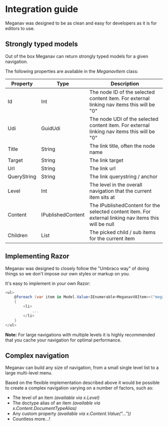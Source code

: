 # Integration guide

Meganav was designed to be as clean and easy for developers as it is for editors to use.

## Strongly typed models

Out of the box Meganav can return strongly typed models for a given navigation.

The following properties are available in the _MeganavItem_ class:

| Property          | Type              | Description |
|-------------------|-------------------|-------------|
| Id                | Int               | The node ID of the selected content item. For external linking nav items this will be "0" |
| Udi               | GuidUdi           | The node UDI of the selected content item. For external linking nav items this will be "0" |
| Title             | String            | The link title, often the node name |
| Target            | String            | The link target |
| Url               | String            | The link url |
| QueryString       | String            | The link querystring / anchor |
| Level             | Int               | The level in the overall navigation that the current item sits at |
| Content           | IPublishedContent | The IPublishedContent for the selected content item. For external linking nav items this will be null |
| Children          | List              | The picked child / sub items for the current item |

## Implementing Razor

Meganav was designed to closely follow the "Umbraco way" of doing things so we don't impose our own styles or markup on you.

It's easy to implement in your own Razor:

```csharp
<ul>
    @foreach (var item in Model.Value<IEnumerable<MeganavV8Item>>("megaNavV8"))
    {
        <li>
            ...
        </li>
    }
</ul>
```

**Note:** For large navigations with multiple levels it is highly recommended that you cache your navigation for optimal performance.

## Complex navigation

Meganav can build any size of navigation, from a small single level list to a large multi-level menu.

Based on the flexible implementation described above it would be possible to create a complex navigation varying on a number of factors, such as:

* The level of an item _(available via x.Level)_
* The doctype alias of an item _(available via x.Content.DocumentTypeAlias)_
* Any custom property _(available via x.Content.Value("..."))_
* Countless more...!
